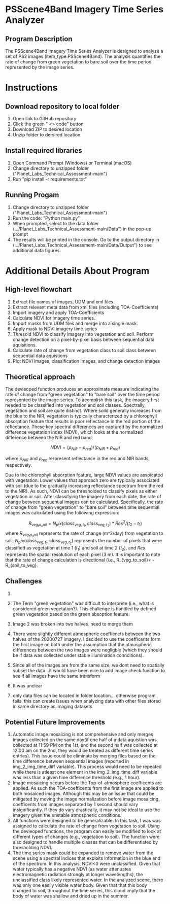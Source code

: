 # PSScene4Band Imagery Time Series Analyzer
## Program Description

The PSScene4Band Imagery Time Series Analyzer is designed to analyze a set of
PS2 images (item_type:PSScene4Band). The analysis quantifies the rate of change
from green vegetation to bare soil over the time period represented by the 
image series.


# Instructions

## Download repository to local folder
1) Open link to GitHub repository
2) Click the green " <> code" button 
3) Download ZIP to desired location 
4) Unzip folder to dersired location

## Install required libraries
1) Open Command Prompt (Windows) or Terminal (macOS)
2) Change directory to unzipped folder ("Planet_Labs_Technical_Assessment-main")
3) Run "pip install -r requirements.txt"

## Running Progam
1) Change directory to unzipped folder ("Planet_Labs_Technical_Assessment-main")
2) Run the code: "Python main.py"
3) When prompted, select to the data folder
   (.../Planet_Labs_Technical_Assessment-main/Data") in the pop-up prompt
4) The results will be printed in the console. Go to the output directory in 
   (.../Planet_Labs_Technical_Assessment-main/Data/Output") to see additional 
   data figures.

# Additional Details About Program

## High-level flowchart
1) Extract file names of images, UDM and xml files.
2) Extract relevant meta data from xml files (including TOA-Coefficients)
3) Import imagery and apply TOA-Coefficients
4) Calculate NDVI for imagery time series.
5) Import masks from UDM files and merge into a single mask. 
6) Apply mask to NDVI imagery time series
7) Thresold NDVI to classify imagery into vegetation and soil. Perform change
   detection on a pixel-by-pixel basis between sequential data aquisitions.
8) Calculate rate of change from vegetation class to soil class between
   sequential data aquistions
9) Plot NDVI images, classification images, and change detection images

## Theoretical approach

The devleoped function produces an approximate measure indicating the rate of 
change from "green vegetation" to "bare soil" over the time period represented 
by the image series. To acomplish this task, the imagery first needed to be 
classified into vegetation and soil classes. Spectrally, vegetation and soil are
quite distinct. Where soild generally increases from the blue to the NIR, 
vegetation is typically characterized by a chlorophyll absorption feature that
results in poor reflectance in the red portion of the reflectance. These key
spectral differences are captured by the normalized difference vegetation index
(NDVI), which looks at the normalized difference between the NIR and red band:

$$
NDVI = (\rho _{NIR}-\rho_{red})/(\rho _{NIR} +\rho_{red})
$$

where $\rho _{NIR}$ and $\rho _{red}$ rerpresent reflectance in the red and NIR 
bands, respectively.

Due to the chlorophyll absorption feature, large NDVI values are assoicated
with vegetation. Lower values that approach zero are typically associated with
soil (due to the gradually increasing reflectance spectrum from the red to the
NIR). As such, NDVI can be thresholded to classify pixels as either vegetation
or soil. After classifying the imagery from each date, the rate of change
between sequential images can be calculated. Specifically, the rate of 
change from "green vegetation" to "bare soil" between time sequential images was
calculated using the following expression:

$$
R_{veg_to_soil}= N_pix(class_{veg,t_1},class_{veg,t_2})*Res^2/(t_2-t_1)
$$
where $R_{veg_to_soil}$ represents the rate of change (m^2/day) from vegetation
to soil, $N_pix(class_{veg,t_1},class_{veg,t_2})$ represents the number of pixels
that were classified as vegetation at time 1 ($t_1$) and soil at time 2 ($t_2$),
and $Res$ represents the spatial resolution of each pixel (3 m). It is important
to note that the rate of change calculation is directional (i.e., R_{veg_to_soil}≠ -R_{soil_to_veg}.

## Challenges
1) 



 
2) The Term "green vegetation" was difficult to interprete (i.e., what is considered green vegetation?). This challenge is handled by defined green vegetation based on the green absoption feature.
3) Image 2 was broken into two halves. need to merge them
6) There were slightly different atmospheric coeffiencts between the two halves of the 20200727 imagery. I decided to use the coefficents form the first image on both under the assumption that the atmospheric differences between the two images were negligble (which they should be if data was collected under stable illumination connditions).
7) Since all of the images are from the same size, we dont need to spatially subset the data...it would have been nice to add image check function to see if all images have the same transform
8) It was unclear 
9) only data files can be located in folder location... otherwise program fails. this can create issues when analyzing data with other files stored in same directory as imaging datasets

## Potential Future Improvements

1) Automatic image mosaicing is not comprehensive and only merges images 
   collected on the same day(if one half of a data aquistion was collected at 
   11:59 PM on the 1st, and the second half was collected at 12:00 am on the 2nd, 
   they would be treated as different time series entries). This issue could be 
   eliminate by merging files based on the time difference between sequential 
   images (reported in img_2_img_time_diff variable). This process would need 
   to be repeated while there is atleast one element in the img_2_img_time_diff
   variable was less than a given time difference threshold (e.g., 1 hour). 
2) Image mosaicing occurs before the Top-of-atmosphere coefficents are applied.
   As such the TOA-coefficents from the first image are applied to both
   mosaiced images. Although this may be an issue that could be mitigated by
   moving the image normalization before image mosaicing, coefficents from 
   images separated by 1 second should vary insignificantly. If they do vary 
   drastically, it may not be ideal to use the imagery given the unstable 
   atmospheric conditions.
3) All functions were designed to be generalizable. In this task, I was
   was assigned to calculate the rate of change from vegetation to soil. Using
   the devleoped functions, the program can easily be modified to look at 
   different types of changes (e.g., vegetation to soil). The function were also
   designed to handle multiple classes that can be differentiated by 
   thresholding NDVI. 
4) The time series mask could be expanded to remove water from the scene using 
   a spectral indices that exploits information in the blue end of the spectrum.
   In this analysis, NDVI<0 were unclassified. Given that water typically has a 
   negative NDVI (as water attenuates electromagnetic radiation strongly at 
   longer wavelengths), the unclassified class likely represented water. In the
   analyzed scene, there was only one easily visible water body. Given that
   that this body changed to soil, throughout the time series, this cloud imply
   that the body of water was shallow and dried up in the summer.

